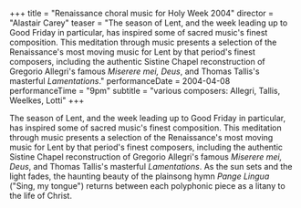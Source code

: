 +++
title = "Renaissance choral music for Holy Week 2004"
director = "Alastair Carey"
teaser = "The season of Lent, and the week leading up to Good Friday in particular, has inspired some of sacred music's finest composition. This meditation through music presents a selection of the Renaissance's most moving music for Lent by that period's finest composers, including the authentic Sistine Chapel reconstruction of Gregorio Allegri's famous *Miserere mei, Deus*, and Thomas Tallis's masterful *Lamentations*."
performanceDate = 2004-04-08
performanceTime = "9pm"
subtitle = "various composers: Allegri, Tallis, Weelkes, Lotti"
+++

The season of Lent, and the week leading up to Good Friday in particular, has inspired some of sacred music's finest composition. This meditation through music presents a selection of the Renaissance's most moving music for Lent by that period's finest composers, including the authentic Sistine Chapel reconstruction of Gregorio Allegri's famous *Miserere mei, Deus*, and Thomas Tallis's masterful *Lamentations*. As the sun sets and the light fades, the haunting beauty of the plainsong hymn *Pange Lingua* ("Sing, my tongue") returns between each polyphonic piece as a litany to the life of Christ.
